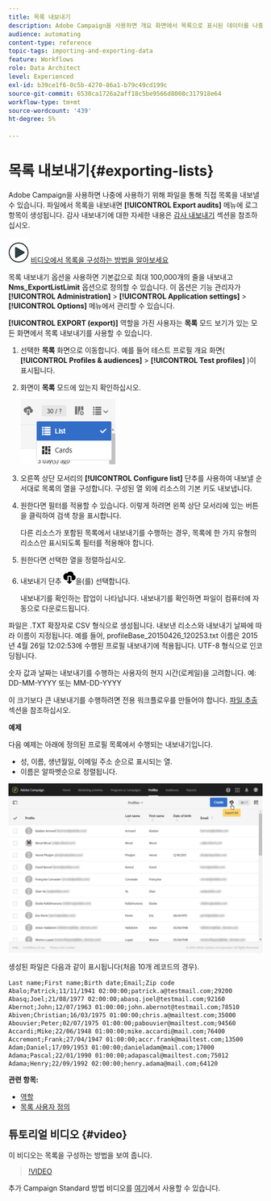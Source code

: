 ```yaml
---
title: 목록 내보내기
description: Adobe Campaign을 사용하면 개요 화면에서 목록으로 표시된 데이터를 나중에 사용할 수 있도록 파일로 직접 내보낼 수 있습니다.
audience: automating
content-type: reference
topic-tags: importing-and-exporting-data
feature: Workflows
role: Data Architect
level: Experienced
exl-id: b39ce1f6-0c5b-4270-86a1-b79c49cd199c
source-git-commit: 6530ca1726a2aff18c5be9566d8008c317918e64
workflow-type: tm+mt
source-wordcount: '439'
ht-degree: 5%

---
```


# 목록 내보내기{#exporting-lists}

Adobe Campaign을 사용하면 나중에 사용하기 위해 파일을 통해 직접 목록을 내보낼 수 있습니다. 파일에서 목록을 내보내면 **[!UICONTROL Export audits]** 메뉴에 로그 항목이 생성됩니다. 감사 내보내기에 대한 자세한 내용은 [감사 내보내기](../../administration/using/auditing-export-logs.md) 섹션을 참조하십시오.

![](assets/do-not-localize/how-to-video.png) [비디오에서 목록을 구성하는 방법을 알아보세요](#video)

목록 내보내기 옵션을 사용하면 기본값으로 최대 100,000개의 줄을 내보내고 **Nms_ExportListLimit** 옵션으로 정의할 수 있습니다. 이 옵션은 기능 관리자가 **[!UICONTROL Administration]** > **[!UICONTROL Application settings]** > **[!UICONTROL Options]** 메뉴에서 관리할 수 있습니다.

**[!UICONTROL EXPORT (export)]** 역할을 가진 사용자는 **목록** 모드 보기가 있는 모든 화면에서 목록 내보내기를 사용할 수 있습니다.

1. 선택한 **목록** 화면으로 이동합니다. 예를 들어 테스트 프로필 개요 화면( **[!UICONTROL Profiles & audiences]** > **[!UICONTROL Test profiles]** )이 표시됩니다.
1. 화면이 **목록** 모드에 있는지 확인하십시오.

   ![](assets/export_list_mode_switch.png)

1. 오른쪽 상단 모서리의 **[!UICONTROL Configure list]** 단추를 사용하여 내보낼 순서대로 목록의 열을 구성합니다. 구성된 열 외에 리소스의 기본 키도 내보냅니다.
1. 원한다면 필터를 적용할 수 있습니다. 이렇게 하려면 왼쪽 상단 모서리에 있는 버튼을 클릭하여 검색 창을 표시합니다.

   다른 리소스가 포함된 목록에서 내보내기를 수행하는 경우, 목록에 한 가지 유형의 리소스만 표시되도록 필터를 적용해야 합니다.

1. 원한다면 선택한 열을 정렬하십시오.
1. 내보내기 단추 ![](assets/exportlistbutton.png)을(를) 선택합니다.

   내보내기를 확인하는 팝업이 나타납니다. 내보내기를 확인하면 파일이 컴퓨터에 자동으로 다운로드됩니다.

파일은 .TXT 확장자로 CSV 형식으로 생성됩니다. 내보낸 리소스와 내보내기 날짜에 따라 이름이 지정됩니다. 예를 들어, profileBase_20150426_120253.txt 이름은 2015년 4월 26일 12:02:53에 수행된 프로필 내보내기에 적용됩니다. UTF-8 형식으로 인코딩됩니다.

숫자 값과 날짜는 내보내기를 수행하는 사용자의 현지 시간(로케일)을 고려합니다. 예: DD-MM-YYYY 또는 MM-DD-YYYY

이 크기보다 큰 내보내기를 수행하려면 전용 워크플로우를 만들어야 합니다. [파일 추출](../../automating/using/extract-file.md) 섹션을 참조하십시오.

**예제**

다음 예제는 아래에 정의된 프로필 목록에서 수행되는 내보내기입니다.

* 성, 이름, 생년월일, 이메일 주소 순으로 표시되는 열.
* 이름은 알파벳순으로 정렬됩니다.

![](assets/export_list_example1.png)

생성된 파일은 다음과 같이 표시됩니다(처음 10개 레코드의 경우).

```
Last name;First name;Birth date;Email;Zip code
Abalo;Patrick;11/11/1941 02:00:00;patrick.a@testmail.com;29200
Abasq;Joel;21/08/1977 02:00:00;abasq.joel@testmail.com;92160
Abernot;John;12/07/1963 01:00:00;john.abernot@testmail.com;78510
Abiven;Christian;16/03/1975 01:00:00;chris.a@mailtest.com;35000
Abouvier;Peter;02/07/1975 01:00:00;pabouvier@mailtest.com;94560
Accardi;Mike;22/06/1948 01:00:00;mike.accardi@mail.com;76400
Accremont;Frank;27/04/1947 01:00:00;accr.frank@mailtest.com;13500
Adam;Daniel;17/09/1953 01:00:00;danieladam@mail.com;17000
Adama;Pascal;22/01/1990 01:00:00;adapascal@mailtest.com;75012
Adama;Henry;22/09/1992 02:00:00;henry.adama@mail.com;64120
```

**관련 항목:**

* [역할](../../administration/using/list-of-roles.md)
* [목록 사용자 정의](../../start/using/customizing-lists.md)

## 튜토리얼 비디오 {#video}

이 비디오는 목록을 구성하는 방법을 보여 줍니다.

>[!VIDEO](https://video.tv.adobe.com/v/31899/?quality=12&captions=kor)

추가 Campaign Standard 방법 비디오를 [여기](https://experienceleague.adobe.com/docs/campaign-standard-learn/tutorials/overview.html?lang=ko)에서 사용할 수 있습니다.
